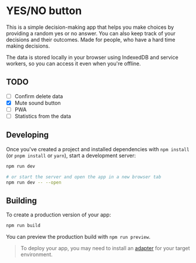 # YES/NO button

This is a simple decision-making app that helps you make choices by providing a random yes or no answer. You can also keep track of your decisions and their outcomes. Made for people, who have a hard time making decisions.

The data is stored locally in your browser using IndexedDB and service workers, so you can
access it even when you're offline.

## TODO

- [ ] Confirm delete data
- [x] Mute sound button
- [ ] PWA
- [ ] Statistics from the data

## Developing

Once you've created a project and installed dependencies with `npm install` (or `pnpm install` or `yarn`), start a development server:

```bash
npm run dev

# or start the server and open the app in a new browser tab
npm run dev -- --open
```

## Building

To create a production version of your app:

```bash
npm run build
```

You can preview the production build with `npm run preview`.

> To deploy your app, you may need to install an [adapter](https://svelte.dev/docs/kit/adapters) for your target environment.
